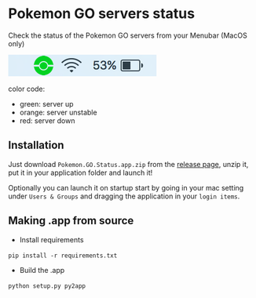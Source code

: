 # Pokemon GO servers status

Check the status of the Pokemon GO servers from your Menubar (MacOS only)

![Demo](demo.png)

color code: <br/>
- green: server up<br/>
- orange: server unstable<br/>
- red: server down<br/>

## Installation

Just download ``` Pokemon.GO.Status.app.zip ``` from the [release page](https://github.com/Lacsap-/pokemon-go-status/releases/tag/0.1), unzip it, put it in your application folder and launch it!

Optionally you can launch it on startup start by going in your mac setting under ``` Users & Groups ``` and dragging the application in your ``` login items ```.

## Making .app from source

- Install requirements

``` pip install -r requirements.txt ```

- Build the .app

``` python setup.py py2app ```
